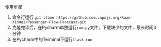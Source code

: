 使用步骤
1. 命令行运行 `git clone https://github.com.cnpmjs.org/Ruan-XinWei/Passenger-Flow-Forecast.git`
2. 克隆完毕后，在Pycharm单独运行`run.py`文件，下载缺少的文件，最长时间3分钟
3. 在Pycharm中的Terminal下运行`flask run`